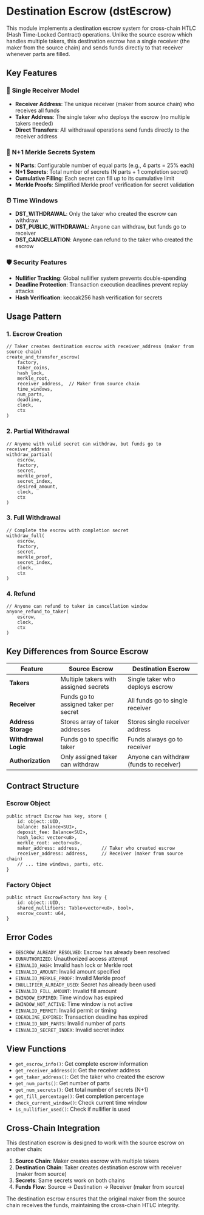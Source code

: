 # Destination Escrow (dstEscrow)

This module implements a destination escrow system for cross-chain HTLC (Hash Time-Locked Contract) operations. Unlike the source escrow which handles multiple takers, this destination escrow has a single receiver (the maker from the source chain) and sends funds directly to that receiver whenever parts are filled.

## Key Features

### 🎯 **Single Receiver Model**
- **Receiver Address**: The unique receiver (maker from source chain) who receives all funds
- **Taker Address**: The single taker who deploys the escrow (no multiple takers needed)
- **Direct Transfers**: All withdrawal operations send funds directly to the receiver address

### 🔐 **N+1 Merkle Secrets System**
- **N Parts**: Configurable number of equal parts (e.g., 4 parts = 25% each)
- **N+1 Secrets**: Total number of secrets (N parts + 1 completion secret)
- **Cumulative Filling**: Each secret can fill up to its cumulative limit
- **Merkle Proofs**: Simplified Merkle proof verification for secret validation

### ⏰ **Time Windows**
- **DST_WITHDRAWAL**: Only the taker who created the escrow can withdraw
- **DST_PUBLIC_WITHDRAWAL**: Anyone can withdraw, but funds go to receiver
- **DST_CANCELLATION**: Anyone can refund to the taker who created the escrow

### 🛡️ **Security Features**
- **Nullifier Tracking**: Global nullifier system prevents double-spending
- **Deadline Protection**: Transaction execution deadlines prevent replay attacks
- **Hash Verification**: keccak256 hash verification for secrets

## Usage Pattern

### 1. **Escrow Creation**
```move
// Taker creates destination escrow with receiver_address (maker from source chain)
create_and_transfer_escrow(
    factory,
    taker_coins,
    hash_lock,
    merkle_root,
    receiver_address,  // Maker from source chain
    time_windows,
    num_parts,
    deadline,
    clock,
    ctx
)
```

### 2. **Partial Withdrawal**
```move
// Anyone with valid secret can withdraw, but funds go to receiver_address
withdraw_partial(
    escrow,
    factory,
    secret,
    merkle_proof,
    secret_index,
    desired_amount,
    clock,
    ctx
)
```

### 3. **Full Withdrawal**
```move
// Complete the escrow with completion secret
withdraw_full(
    escrow,
    factory,
    secret,
    merkle_proof,
    secret_index,
    clock,
    ctx
)
```

### 4. **Refund**
```move
// Anyone can refund to taker in cancellation window
anyone_refund_to_taker(
    escrow,
    clock,
    ctx
)
```

## Key Differences from Source Escrow

| Feature | Source Escrow | Destination Escrow |
|---------|---------------|-------------------|
| **Takers** | Multiple takers with assigned secrets | Single taker who deploys escrow |
| **Receiver** | Funds go to assigned taker per secret | All funds go to single receiver |
| **Address Storage** | Stores array of taker addresses | Stores single receiver address |
| **Withdrawal Logic** | Funds go to specific taker | Funds always go to receiver |
| **Authorization** | Only assigned taker can withdraw | Anyone can withdraw (funds to receiver) |

## Contract Structure

### **Escrow Object**
```move
public struct Escrow has key, store {
    id: object::UID,
    balance: Balance<SUI>,
    deposit_fee: Balance<SUI>,
    hash_lock: vector<u8>,
    merkle_root: vector<u8>,
    maker_address: address,        // Taker who created escrow
    receiver_address: address,     // Receiver (maker from source chain)
    // ... time windows, parts, etc.
}
```

### **Factory Object**
```move
public struct EscrowFactory has key {
    id: object::UID,
    shared_nullifiers: Table<vector<u8>, bool>,
    escrow_count: u64,
}
```

## Error Codes

- `EESCROW_ALREADY_RESOLVED`: Escrow has already been resolved
- `EUNAUTHORIZED`: Unauthorized access attempt
- `EINVALID_HASH`: Invalid hash lock or Merkle root
- `EINVALID_AMOUNT`: Invalid amount specified
- `EINVALID_MERKLE_PROOF`: Invalid Merkle proof
- `ENULLIFIER_ALREADY_USED`: Secret has already been used
- `EINVALID_FILL_AMOUNT`: Invalid fill amount
- `EWINDOW_EXPIRED`: Time window has expired
- `EWINDOW_NOT_ACTIVE`: Time window is not active
- `EINVALID_PERMIT`: Invalid permit or timing
- `EDEADLINE_EXPIRED`: Transaction deadline has expired
- `EINVALID_NUM_PARTS`: Invalid number of parts
- `EINVALID_SECRET_INDEX`: Invalid secret index

## View Functions

- `get_escrow_info()`: Get complete escrow information
- `get_receiver_address()`: Get the receiver address
- `get_taker_address()`: Get the taker who created the escrow
- `get_num_parts()`: Get number of parts
- `get_num_secrets()`: Get total number of secrets (N+1)
- `get_fill_percentage()`: Get completion percentage
- `check_current_window()`: Check current time window
- `is_nullifier_used()`: Check if nullifier is used

## Cross-Chain Integration

This destination escrow is designed to work with the source escrow on another chain:

1. **Source Chain**: Maker creates escrow with multiple takers
2. **Destination Chain**: Taker creates destination escrow with receiver (maker from source)
3. **Secrets**: Same secrets work on both chains
4. **Funds Flow**: Source → Destination → Receiver (maker from source)

The destination escrow ensures that the original maker from the source chain receives the funds, maintaining the cross-chain HTLC integrity. 